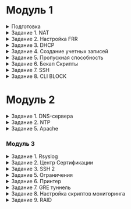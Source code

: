 # Модуль 1

<details>

<summary>Подготовка</summary>

### Настройка машин

Создаем виртуальные машины. Все устройства Ubuntu Server, исключая SRV устройства, которые являются Ubuntu Desktop.

Распределяем сетевые адаптеры (везде сетевые мосты + адаптеры, смотрящие на ближайших соседей). 
 ![Адаптеры](https://github.com/Kenshelent/DEMO210624/blob/main/%D0%A1%D0%B5%D1%82%D0%B5%D0%B2%D1%8B%D0%B5%20%D0%B0%D0%B4%D0%B0%D0%BF%D1%82%D0%B5%D1%80%D1%8B.png) <br>
Присваиваем имена хостов, имена устройств в соответствии с условиями.
 

</details>

<details>

<summary>Задание 1. NAT</summary>

### #natnanate

Присваиваем IP-адреса, маски и шлюзы адаптерам в соответствии с таблицей (заполняя таблицу, указываем имя адаптера на данном устройстве и 4 последних символа MAC):

![Таблица IP](https://github.com/Kenshelent/DEMO210624/blob/main/%D0%A2%D0%B0%D0%B1%D0%BB%D0%B8%D1%86%D0%B0%20%D0%BC%D0%B0%D1%80%D1%88%D1%80%D1%83%D1%82%D0%B8%D0%B7%D0%B0%D1%86%D0%B8%D0%B8.png)
 

### Данные действия выполняются на устройствах ISP, HQ-R, BR-R. 
Делаем проброс портов. Для этого переходим в файл командой
```
sudo nano /etc/sysctl.conf
```
в данном файле убираем # возле строк
```
net.ipv4.ip_forward=1 			для IPv4
net.ipv6.conf.all.forwarding=1 		для IPv6
```
Сохраняем файл и выходим и пишем.
```
sudo sysctl -p
```
Есть команда для временного решения. Работает до перезагрузки. Чтобы все работало настраиваем frr.
```
sudo sysctl -w net.ipv4.ip_forward=1
```

### NETPLAN
Проверяем видят ли машины (HQ-R-ISP и BR-R-ISP) друг друга командой ping <br>
если не работает, то редактируем настройки конфигурации адаптеров в файле
```
Sudo nano /etc/netplan/название файла(оно разное)
 ```
![NETPLAN](https://github.com/Kenshelent/DEMO210624/blob/main/%D0%A4%D0%B0%D0%B9%D0%BB%20netplan.png)


### Настраиваем NAT на ISP
```
sudo iptables -t nat -A POSTROUTING -o <Интерфейс, смотрящий в интернет> -j MASQUERADE
```

Требуется сохранить настройки NAT на ISP. Для этого устанавливаем iptables persistent
```
sudo apt-get install iptables-persistent Спросит сохранить ли, нажимаем два раза <y>
```
Ручное сохранение 
```
sudo netfilter-persistent save
```
### Проблема с DNS
На HQ-R и BR-R переводим интерфейсы, смотрящие в интернет, в состояние DOWN
```
sudo ip link set <интерфейс> down
```
Проверяем, пингуется ли 8.8.8.8 с них. Скорее всего, ping 8.8.8.8 сработает, но ping ya.ru покажет ошибку в разрешении имен. Для решения данной проблемы нам требуется перейти в файл
```
sudo nano /etc/systemd/resolved.conf
```
где убираем # в строке DNS= и приводим ее к виду DNS=8.8.8.8
 
Теперь перезагружаем службу resolved.service

```
sudo systemctl restart systemd-resolved.service

sudo systemctl start systemd-resolved

sudo systemctl enable systemd-resolved

sudo reboot

```
Проверяем, пингуется ли 8.8.8.8 или ya.ru с HQ-R и BR-R. Если всё успешно, то можем окончательно убрать сетевые мосты c HQ-R и BR-R из адаптеров VirtualBox.

Для SRV устройств просто указываем IP, gateway и DNS 8.8.8.8. Делать это желательно в nmtui. Сервера не получат доступ в интернет, пока не настроен OSPF. Если что-то пошло не так, удаляем файлы конфигов
```
sudo rm /etc/netplan/*
```
</details>

<details>

<summary>Задание 2. Настройка FRR</summary>

### Настройка FRR (OSPF) делается на **ISP, HQ-R и BR-R**. 
Установите FRR на каждом маршрутизаторе
```
sudo apt-get update
sudo apt-get upgrade -y
sudo apt-get install frr
```

Включите необходимые демоны (OSPF). <br> Отредактируйте файл /etc/frr/daemons и убедитесь, что следующие строки активны (уберите символ #):
```
ospfd=yes
```
Перезапустите FRR для применения изменений:
```
sudo systemctl restart frr
```
Настройте OSPF на каждом маршрутизаторе. Для этого запустите vtysh: 
```
sudo vtysh 
```

### FRR MOMENT HQ-R, BR-R
FRR в своем конфигурационном файле изначально хранит команду no ip forwarding / no ipv6 forwarding, что приводит к конфликту с настройками ОС (sysctl.conf), чтобы это изменить, необходимо в режиме глобальной конфигурации указать данные команды без преписки no. 
```
frr -> ip forwarding
```

# Настройка FFR для ISP: 
```
enable 
configure terminal 
router-id 1.1.1.1
router ospf
network 1.1.1.0/30 area 0 
network 2.2.2.0/30 area 0
network 3.3.3.0/30 area 0
end 
write
```
# Настройка FFR для HQ-R: 
```
enable 
configure terminal
ip forwarding 
router-id 1.1.1.2
router ospf
network 1.1.1.0/30 area 0
network 172.16.100.0/26 area 0
network 4.4.4.0/30 area 0
end
write 
```
# Настройка FFR для BR-R:
``` 
enable 
configure terminal
ip forwarding 
router-id 2.2.2.2
router ospf
network 2.2.2.0/30 area 0 
network 192.168.100.0/28 area 0 
end 
write
```
</details>

<details>

<summary>Задание 3. DHCP</summary>

### Задание выполняется на HQ-R. 
Для этого будем использовать пакет isc-dhcp-server. <br>
Следующие шаги помогут вам настроить DHCP сервер, включая резервирование IP-адреса для определенного устройства. <br>
Для установки DHCP сервера откройте терминал и выполните следующую команду: <br>
```
sudo apt-get install isc-dhcp-server 
```
После установки, необходимо настроить конфигурационный файл DHCP сервера.  <br>
Откройте файл /etc/dhcp/dhcpd.conf для редактирования: 
```
sudo nano /etc/dhcp/dhcpd.conf
```
### Основные настройки:
```
option domain-name "hq.work"; 
option domain-name-servers 172.16.100.2, 8.8.8.8; 
Пул IP-адресов 
subnet 172.16.100.0 netmask 255.255.255.192 { 
range 172.16.100.5 172.16.100.20;
option broadcast-address 172.16.100.63;
option routers 172.16.100.1; 
} 
Резервация IP-адреса
host hq-srv { 
hardware ethernet <xx:xx:xx:xx:xx:xx>; mac на hq-srv
fixed-address 172.16.100.2; 
} 
```

Перейти в файл sudo nano /etc/default/isc-dhcp-server

```
INTERFACESv4="Интерфейс на локальную сеть  HQ-SRV"
INTERFACESv6=""
```

После внесения изменений перезапустите DHCP сервер для применения новых настроек: 
```
sudo systemctl restart isc-dhcp-server
```

</details>

<details>

<summary>Задание 4. Создание учетных записей</summary>

### Учетные записи 

Войдите в каждое устройство, указанное в задании и создайте учетные записи с соответствующими именами и паролями. <br>
Настройка sudo привилегий: Если учетные записи должны иметь привилегии суперпользователя, добавьте их в группу sudo. <br>
### Создание учетной записи Admin: 
```
sudo useradd admin
sudo passwd admin
```
### Создание учетной записи Branch admin:
```
sudo useradd branch_admin
sudo passwd branch_admin
```
### Создание учетной записи Network admin:
```
sudo useradd network_admin
sudo passwd network_admin
```
### Добавление учетной записи Admin в группу sudo:
```
sudo usermod -aG sudo admin
```
### Добавление учетной записи Branch admin в группу sudo:
```
sudo usermod -aG sudo branch_admin
```
### Добавление учетной записи Network admin в группу sudo:
```
sudo usermod -aG sudo network_admin
```

</details>

<details>

<summary>Задание 5. Пропускная способность</summary>

### Выполнять на ISP, HQ-R
```
apt-get install iperf3 -y. Во время установки нажимаем no
```
### Выполнять на ISP
```
iperf3 -s
```
### Выполнять на HQ-R
```
iperf3 -c 1.1.1.1
```

![Пример](https://github.com/Kenshelent/DEMO210624/blob/main/%D0%92%D1%8B%D0%BF%D0%BE%D0%BB%D0%BD%D0%B5%D0%BD%D0%B8%D0%B5%20iperf3.png)

Скриншот демонстрирует результаты теста пропускной способности сети с использованием утилиты iperf3. <br>
Тест проводился между двумя хостами с IP-адресами 1.1.1.1 и 1.1.1.2. <br>
На левой части экрана запущен сервер iperf3, на правой - клиент. 

Основные параметры: <br>

Интервал тестирования: 10 секунд. <br>
Общий объем переданных данных: 5.16 ГБайт.<br>
Средняя пропускная способность: 4.44 Гбит/сек.<br>

Более детально:<br>

В каждом односекундном интервале пропускная способность варьируется от 3.92 Гбит/сек до 4.75 Гбит/сек на передаче данных.<br>
На стороне сервера фиксируются объемы данных и скорость передачи за каждый интервал. <br>
На стороне клиента дополнительно фиксируется количество повторных отправок пакетов (Retr). <br>

Пиковая пропускная способность:<br>

Максимальная: 4.75 Гбит/сек.<br>
Минимальная: 3.92 Гбит/сек.<br>

Эти данные показывают высокую производительность и стабильность сети на протяжении всего теста, с незначительными колебаниями в пропускной способности.<br>


</details>

<details>

<summary>Задание 6. Бекап Скрипты</summary>

# Скриптики

Создание backup скрипта на Ubuntu Server для автоматизации процесса копирования файлов <br>
Вот пример простого bash-скрипта для выполнения резервного копирования: <br>
# Создайте директорию для резервного копирования
```
sudo mkdir -p "/etc/backup"
```
Перейти в эту папку.
```
cd /etc/backup
```
Создание скрипта:
Создайте новый файл скрипта. 
```
sudo nano backup.sh
```
Редактирование скрипта:
```
#!/bin/bash
# Копирование файлов и директорий
cp -r /etc/frr/frr.conf /etc/backup/frr.conf
# Вывод сообщения об успешном завершении
echo "OK"
```
Сохранение и закрытие файла: <br>
Придание скрипту права на выполнение:
```
sudo chmod +x backup.sh
```
Запуск скрипта:
```
sudo ./backup.sh
```
Выходим из директории
```
cd
```
### Автоматизация через cron:
Чтобы автоматизировать выполнение скрипта, вы можете добавить его в cron. Откройте cron для редактирования:
```
crontab -e
```
Добавьте строку для выполнения скрипта в нужное время. Например, для ежедневного выполнения в полночь:
```
0 0 * * */etc/backup/backup.sh
```
Теперь ваш скрипт будет выполняться автоматически в соответствии с расписанием cron, делая резервные копии ваших файлов и директорий.

</details>

<details>


<summary>Задание 7. SSH</summary>

### IPTABLES

```
HQ-R$ iptables -t nat -A PREROUTING -i <ИНТЕРФЕЙС СМОТРЯЩИЙ В ISP> -j DNAT -p tcp --dport 2222 --to-destination <IP HQ-SRV>:22
```

Пример сценария:
Внешний пользователь пытается подключиться к вашему серверу по IP-адресу 172.16.100.2 (IP вашего HQ-SRV) и порту 2222. <br>
Пакет поступает на интерфейс смотрящего на тот интерфейс от которого идет запрос. <br>
Правило в таблице nat обнаруживает, что пакет предназначен для порта 2222.<br>
Пакет пересылается к внутреннему серверу с IP 172.16.100.2 на порт 22.<br>

### НА HQ-SRV
```
sudo apt-get install openssh-server
nano /etc/ssh/sshd_config
```
Перезапуск служб
```
hq-srv$ systemctl enable ssh
hq-srv$ systemctl restart ssh
```
### ПРОВЕРКА
```
ssh hq-srv@<IP-HQ-SRV> -p 2222 # Проверка с устройства. Вы должны согласиться с ключом и зайти в hq-srv
```

</details>

<details>

<summary>Задание 8. CLI BLOCK</summary>

### НА ISP
```
iptables -A FORWARD -s 3.3.3.0/30 -p tcp --dport 2222 -j DROP 
```
### НА HQ-R
```
iptables -A FORWARD -s 4.4.4.0/30 -p tcp --dport 2222 -j DROP 
```
</details>

# Модуль 2
<details>

<summary>Задание 1. DNS-сервера</summary>


### Делать на HQ-SRV 

Установите пакет bind9
```
sudo apt install bind9
```
Настройте файл конфигурации BIND:
```
sudo nano /etc/bind/named.conf.local
```
Добавьте конфигурацию для зоны hq.work и обратной зоны:
```

zone "hq.work" {
    type master;
    file "/etc/bind/db.hq.work";
};

zone "16.172.in-addr.arpa" {
    type master;
    file "/etc/bind/db.172.16";
};

zone "branch.work" {
    type master;
    file "/etc/bind/db.branch.work";
};

zone "168.192.in-addr.arpa" {
    type master;
    file "/etc/bind/db.192.168";
};

```

Создайте файлы зоны для hq.work:
```
sudo cp /etc/bind/db.local /etc/bind/db.hq.work
sudo nano /etc/bind/db.hq.work
```
Измените содержимое файла на следующее:
```
$TTL    604800
@       IN      SOA     ns.hq.work. admin.hq.work. (
                         2         ; Serial
                     604800         ; Refresh
                      86400         ; Retry
                    2419200         ; Expire
                     604800 )       ; Negative Cache TTL
;
@       IN      NS      ns.hq.work.
ns      IN      A       172.16.100.2
hq-r    IN      A       172.16.100.1
hq-srv  IN      A       172.16.100.2
```
Создайте файлы обратной зоны для hq.work:
```
sudo cp /etc/bind/db.127 /etc/bind/db.172.16
sudo nano /etc/bind/db.172.16
```
Измените содержимое файла на следующее:
```
$TTL    604800
@       IN      SOA     ns.hq.work. admin.hq.work. (
                         2         ; Serial
                     604800         ; Refresh
                      86400         ; Retry
                    2419200         ; Expire
                     604800 )       ; Negative Cache TTL
;
@       IN      NS      ns.hq.work.
1.100   IN      PTR     hq-r.hq.work.
2.100   IN      PTR     hq-srv.hq.work.
```
Создайте файлы зоны для branch.work:
```
sudo cp /etc/bind/db.local /etc/bind/db.branch.work
sudo nano /etc/bind/db.branch.work
```
Измените содержимое файла на следующее:
```
$TTL    604800
@       IN      SOA     ns.branch.work. admin.branch.work. (
                         2         ; Serial
                     604800         ; Refresh
                      86400         ; Retry
                    2419200         ; Expire
                     604800 )       ; Negative Cache TTL
;
@       IN      NS      ns.branch.work.
ns      IN      A       192.168.100.2
br-r    IN      A       192.168.100.1
br-srv  IN      A       192.168.100.2
```

Создайте файлы обратной зоны для branch.work:
```
sudo cp /etc/bind/db.127 /etc/bind/db.192.168
sudo nano /etc/bind/db.192.168
```
Измените содержимое файла на следующее:
```
$TTL    604800
@       IN      SOA     ns.branch.work. admin.branch.work. (
                         2         ; Serial
                     604800         ; Refresh
                      86400         ; Retry
                    2419200         ; Expire
                     604800 )       ; Negative Cache TTL
;
@       IN      NS      ns.branch.work.
1.100   IN      PTR     br-r.branch.work.
2.100   IN      PTR     br-srv.branch.work.
```

Перезапустите сервис BIND для применения изменений:
```
sudo systemctl restart bind9
```
Проверьте конфигурацию:
Убедитесь, что конфигурация BIND не содержит ошибок:
```
sudo named-checkconf
```
Проверьте файлы зоны:
```
sudo named-checkzone hq.work /etc/bind/db.hq.work
sudo named-checkzone 16.172.in-addr.arpa /etc/bind/db.172.16
sudo named-checkzone branch.work /etc/bind/db.branch.work
sudo named-checkzone 168.192.in-addr.arpa /etc/bind/db.192.168
```

С помощью DNS можно обращаться к серверам и устройствам по именам (например, hq-r.hq.work) вместо сложных для запоминания IP-адресов (например, 172.16.100.1).
```
ping hq-r.hq.work (Соответствующий IP-адрес: 172.16.100.1)
nslookup 172.16.100.1(Соответствующее доменное имя: hq-r.hq.work)
ping br-r.branch.work (Соответствующий IP-адрес: 192.168.100.1)
nslookup 192.168.100.1 (Соответствующее доменное имя: br-r.branch.work)
```

### Настройка DNS-форвардинга на BIND

Редактирование конфигурации BIND для включения форвардинга:

Откройте файл /etc/bind/named.conf.options для редактирования:
```
sudo nano /etc/bind/named.conf.options
```
Добавьте форвардинг DNS-запросов к внешним DNS-серверам:

Найдите секцию options и добавьте следующие строки:
```
options {
    directory "/var/cache/bind";

    // For security purposes, BIND should run as a non-root user.
    // Uncomment the following line and specify the user and group.
    // user bind;
    // group bind;

    // If there is a firewall between you and nameservers you want
    // to talk to, you might need to uncomment the query-source
    // directive below.  Previous versions of BIND always asked
    // questions using port 53, but BIND 8.1 uses an unprivileged
    // port by default.
    // query-source address * port 53;

    // If your name server is behind a firewall, you might need to specify the ports
    // that the server can use to make queries. See the "open-ended" list of options
    // for more information.
    // query-source-v6 address * port 53;

    // forwarders for external DNS requests
    forwarders {
        8.8.8.8;  // Google DNS
        8.8.4.4;  // Google DNS
    };

    // Disable recursion for external queries
    allow-recursion {
        any;
    };

    // If you want to allow only specific clients to query your nameserver,
    // you can specify their IP addresses here.
    // allow-query { 192.168.0.0/24; };

    dnssec-validation auto;

    auth-nxdomain no;    # conform to RFC1035
    listen-on-v6 { any; };
};
```
В этом примере мы настроили DNS-сервер для перенаправления запросов к внешним DNS-серверам Google (8.8.8.8 и 8.8.4.4) для тех имен, которые он не может разрешить локально.

Перезапустите сервис BIND для применения изменений:

```
sudo systemctl restart bind9
```
</details>


<details>

<summary>Задание 2. NTP</summary>

### на HQ-R
```
sudo apt-get install chrony -y
sudo nano /etc/chrony/chrony.conf
```
Пишем в файл
```
server 127.0.0.1 iburst prefer:| server 127.0.0.1
```
указывает Chrony использовать локальный сервер времени с IP-адресом 127.0.0.1 (localhost).
iburst: этот параметр заставляет Chrony посылать несколько (обычно четыре) запросов на начальной стадии синхронизации времени, чтобы ускорить процесс получения времени от сервера.
prefer: указывает, что этот сервер должен быть предпочтительным, если доступно несколько серверов.
```
hwtimestamp *
```
Эта директива включает аппаратные временные метки на всех интерфейсах (* обозначает все интерфейсы). Аппаратные временные метки позволяют Chrony более точно определять время передачи и получения пакетов, что улучшает точность синхронизации.
```
local stratum 5
```
local: указывает Chrony работать как локальный сервер времени.
stratum 5: задает стратиум (уровень) локального сервера времени. Стратиум определяет, насколько далеко сервер находится от эталонного источника времени. Чем ниже значение стратиума, тем ближе сервер к эталонному источнику времени. Значение 5 означает, что сервер времени не является эталонным и должен использоваться как временный источник при отсутствии других источников.
```
allow all
```
Эта директива позволяет всем сетям и устройствам синхронизировать время с данным Chrony сервером. По умолчанию Chrony может блокировать запросы от некоторых сетей, но эта настройка снимает все ограничения.


</details>

<details>

<summary>Задание 5. Apache</summary>

### на BR-SRV

Для настройки веб-сервера Apache на сервере BR-SRV для LMS с использованием базы данных MySQL, выполните следующие шаги:
1. Установка Apache и MySQL
Сначала установим необходимые пакеты на сервере BR-SRV.
```
sudo apt install apache2 mysql-server -y
```
Затем войдем в MySQL и создадим базу данных и пользователей.
```
sudo mysql -u root -p
```
Внутри MySQL выполните следующие команды:
```
CREATE DATABASE lms_db;
CREATE USER 'admin'@'localhost' IDENTIFIED BY 'P@ssw0rd';
CREATE USER 'manager1'@'localhost' IDENTIFIED BY 'P@ssw0rd';
CREATE USER 'manager2'@'localhost' IDENTIFIED BY 'P@ssw0rd';
CREATE USER 'manager3'@'localhost' IDENTIFIED BY 'P@ssw0rd';
CREATE USER 'user1'@'localhost' IDENTIFIED BY 'P@ssw0rd';
CREATE USER 'user2'@'localhost' IDENTIFIED BY 'P@ssw0rd';
CREATE USER 'user3'@'localhost' IDENTIFIED BY 'P@ssw0rd';
CREATE USER 'user4'@'localhost' IDENTIFIED BY 'P@ssw0rd';
CREATE USER 'user5'@'localhost' IDENTIFIED BY 'P@ssw0rd';
CREATE USER 'user6'@'localhost' IDENTIFIED BY 'P@ssw0rd';
CREATE USER 'user7'@'localhost' IDENTIFIED BY 'P@ssw0rd';
CREATE USER 'user2'@'localhost' IDENTIFIED BY 'P@ssw0rd';

-- Раздаем права
GRANT ALL PRIVILEGES ON lms_db.* TO 'admin'@'localhost';
GRANT ALL PRIVILEGES ON lms_db.* TO 'manager1'@'localhost';
GRANT ALL PRIVILEGES ON lms_db.* TO 'manager2'@'localhost';
GRANT ALL PRIVILEGES ON lms_db.* TO 'manager3'@'localhost';
GRANT ALL PRIVILEGES ON lms_db.* TO 'user1'@'localhost';
GRANT ALL PRIVILEGES ON lms_db.* TO 'user2'@'localhost';
GRANT ALL PRIVILEGES ON lms_db.* TO 'user3'@'localhost';
GRANT ALL PRIVILEGES ON lms_db.* TO 'user4'@'localhost';
GRANT ALL PRIVILEGES ON lms_db.* TO 'user5'@'localhost';
GRANT ALL PRIVILEGES ON lms_db.* TO 'user6'@'localhost';
GRANT ALL PRIVILEGES ON lms_db.* TO 'user7'@'localhost';


-- Создаём роли
GRANT 'Admin' TO 'admin'@'localhost';
GRANT ‘Manager’ TO 'manager1'@'localhost';
GRANT ‘Manager’ TO 'manager2'@'localhost';
GRANT ‘Manager’ TO 'manager3'@'localhost';
GRANT 'WS' TO 'user1'@'localhost';
GRANT 'WS' TO 'user2'@'localhost';
GRANT 'WS' TO 'user3'@'localhost';
GRANT 'WS' TO 'user4'@'localhost';
GRANT 'TEAM' TO 'user5'@'localhost';
GRANT 'TEAM' TO 'user6'@'localhost';
GRANT 'TEAM' TO 'user7'@'localhost';


-- Активируем роли для пользователей
SET DEFAULT ROLE 'Admin' FOR 'admin'@'localhost';
SET DEFAULT ROLE ‘Manager’ FOR 'manager1'@'localhost';
SET DEFAULT ROLE ‘Manager’ FOR 'manager2'@'localhost';
SET DEFAULT ROLE ‘Manager’ FOR 'manager3'@'localhost';
SET DEFAULT ROLE 'WS' FOR 'user1'@'localhost';
SET DEFAULT ROLE 'WS' FOR 'user2'@'localhost';
SET DEFAULT ROLE 'WS' FOR 'user3'@'localhost';
SET DEFAULT ROLE 'WS' FOR 'user4'@'localhost';
SET DEFAULT ROLE 'TEAM' FOR 'user5'@'localhost';
SET DEFAULT ROLE 'TEAM' FOR 'user6'@'localhost';
SET DEFAULT ROLE 'TEAM' FOR 'user7'@'localhost';

FLUSH PRIVILEGES;
EXIT;
```
### Настройка Apache
Создадим конфигурационный файл для вашего сайта в Apache.
```
sudo nano /etc/apache2/sites-available/lms.conf
```
Добавьте в файл следующие строки:
```
<VirtualHost *:80>
    ServerAdmin webmaster@localhost
    DocumentRoot /var/www/html/lms
    ServerName br-srv

    <Directory /var/www/html/lms>
        Options Indexes FollowSymLinks
        AllowOverride All
        Require all granted
    </Directory>

    ErrorLog ${APACHE_LOG_DIR}/error.log
    CustomLog ${APACHE_LOG_DIR}/access.log combined
</VirtualHost>
```
Активируем сайт и перезапускаем Apache:
```
sudo a2ensite lms.conf
sudo systemctl reload apache2
```
### Создание главной страницы
Создадим директорию для вашего сайта и добавим главную страницу с номером места.
```
sudo mkdir -p /var/www/html/lms
sudo nano /var/www/html/lms/index.html
```
Добавьте в файл index.html следующий код:
```
<h1>НОМЕР 1</h1>
```
Так же можно открыть файл /var/html/index.html
```
В котором ищем текст любой со страницы localhost. и меняем его на свой номер!
```
### Проверка работы
Откройте браузер и перейдите по адресу вашего сервера (например, http://br-srv или http://localhost/lms). Вы должны увидеть номер места на главной странице.
Эти шаги помогут вам настроить веб-сервер Apache и базу данных MySQL для вашего LMS
</details>

### Модуль 3

<details>

<summary>Задание 1. Rsyslog</summary>

### На клиентской машине (в самом задании на всех):


Установка Rsyslog: Выполните команду для установки rsyslog:
```
sudo apt-get install rsyslog
```
Настройка Rsyslog для прослушивания сетевых сообщений: Откройте файл конфигурации rsyslog для редактирования:
```
sudo nano /etc/rsyslog.conf
```
Раскомментируйте строки для включения модулей UDP и TCP:
```
module(load="imudp")
input(type="imudp" port="514")
module(load="imtcp")
input(type="imtcp" port="514")
```
Настройка отправки логов на сервер hq-srv: В том же файле /etc/rsyslog.conf добавьте следующую строку:
```
*.* @<ip hq srv>:514
```
Перезапуск службы rsyslog: Перезапустите службу rsyslog для применения изменений:
```
sudo systemctl restart rsyslog
```
Проверка отправки логов: Убедитесь, что логи отправляются корректно, с помощью команды:
```
sudo tail -f /var/log/syslog
```

### На сервере (hq-srv):
Установка Rsyslog: Установите rsyslog, если он еще не установлен:
```
sudo apt-get install rsyslog
```
Настройка Rsyslog для приема сетевых сообщений: Откройте файл конфигурации rsyslog для редактирования:
```
sudo nano /etc/rsyslog.conf
```
Раскомментируйте строки для включения модулей UDP и TCP:
```
module(load="imudp")
input(type="imudp" port="514")
module(load="imtcp")
input(type="imtcp" port="514")
```
Перезапуск службы rsyslog: Перезапустите службу rsyslog для применения изменений:
```
sudo systemctl restart rsyslog
```
Проверка получения логов: Проверьте, что сервер получает логи от клиента, с помощью команды:
```
sudo tail -f /var/log/syslog
```
Проверка работы: Отправьте тестовое сообщение с удаленного хоста: 
```
logger "Test message from client"
```

</details>

<details>

<summary>Задание 2. Центр Сертификации</summary>

###  на HQ-SRV
Установите Openssl на каждом устройстве
```
sudo apt-get update
sudo apt-get upgrade -y
sudo apt-get install openssh (уже вероятно установлен)
sudo apt-get install openssh-server (для того, чтобы при передаче файлов подключаться по ssh к устройствам)
```
### Настройки на HQ-SRV
Создаем корневой сертификат
```
sudo openssl genrsa -des3 -out myCA.key 2048
```
Вводим парольную фразу, простую т.к. ее писать придется много раз !НО МИНИМУМ 4 СИМВОЛА!*
```
sudo openssl req -x509 -new -nodes -key myCA.key -sha256 -days 1825 -out myCA.pem
```
Вводим парольную фразу и заполняем данные
Создаем самоподписный сертификат, устанавливаем срок его действия на 1024 дня. 
```
sudo ssh-keygen -t rsa -b 2048 -f ssh_host_rsa_key
```
Далее создаем webserver.key - Приватный ключ RSA длиной 4096 бит, который будет использоваться веб-сервером для шифрования и дешифрования трафика. А также файл webserver.csr: Запрос на подпись сертификата, который содержит публичную часть ключа и информацию о сервере (например, доменное имя, организация, страна и т.д.). Этот файл используется для получения сертификата от центра сертификации (CA).
```
sudo openssl req -newkey rsa:2048 -nodes -keyout webserver.key -out webserver.csr
```
Создаем самоподписанный сертификат, используя указанный приватный ключ.
```
sudo openssl req -x509 -new -nodes -key myCA.key -sha256 -days 1024 -out myCA.pem
```
Создаем сертификат
```
sudo openssl x509 -req -in webserver.csr -CA myCA.pem -CAkey myCA.key -CAcreateserial -out webserver.crt -days 365 -sha256
```
### ВАЖНО!

Копируем ключ.pub c сервера на котором находится центр сертификации во все хосты (HQ-SRV).
```
sudo scp ssh_host_rsa_key.pub br-srv@192.168.100.10:~
```
br-srv@192.168.100.10:~ - копирует на название@адрес машины:~( этот символ = домашняя директория)

где мы указываем логин_на_машине@ip_машины:~


</details>


<details>

<summary>Задание 3. SSH 2</summary>

Установка SSH-сервера (на сервере)
Установка OpenSSH:
```
sudo apt install ssh
```
Проверка состояния SSH-сервера:
```
sudo systemctl status ssh
```
Создать banner
```
echo "Authorized access only!" | sudo tee /etc/ssh/banner
```
Переходим в файл sshd_config
```
sudo nano /etc/ssh/sshd_confing
```
Переведите на нестандартный порт:
```
Port 2222
```
Установите предел времени аутентификации до 5 минут: 
```
LoginGraceTime 5m 
```
Установите запрет на доступ root:
```
PermitRootLogin no 
```
Ограничьте ввод попыток до 4:
```
MaxAuthTries 4 
```
Для авторизации по сертификату:
```
PubkeyAuthentication yes
AuthorizedKeysFile /home/hq-srv/ssh_host_rsa_key.pub
```
Если это не десктоп версия, то из корневого каталога пишем ls и вероятно, данный файл будет там один
Отключите аутентификацию по паролю:
```
PasswordAuthentication no 
```
Отключите пустые пароли:
```
PermitEmptyPasswords no 
```
Banner:
```
Banner /etc/ssh/banner
```
После внесения всех изменений, перезапустите SSH службу, чтобы применить новые настройки:
```
sudo systemctl restart ssh
```
Подключение с указанием ключа:
```
sudo ssh -i /путь user@ip_remote_host
```
ОБЯЗАТЕЛЬНО SUDO | Путь вида /home/hq-srv/ssh_host_rsa_key.pub


</details>

<details>

<summary>Задание 5. Ограничения</summary>

Настройте систему управления трафиком на роутере BR-R для контроля входящего трафика. ВСЕ ВВОДИМ ПО ПОРЯДКУ.

# Разрешение подключений к портам DNS, HTTP и HTTPS
```
sudo iptables -A INPUT -p tcp --dport 53 -j ACCEPT
sudo iptables -A INPUT -p udp --dport 53 -j ACCEPT
sudo iptables -A INPUT -p tcp --dport 80 -j ACCEPT
sudo iptables -A INPUT -p tcp --dport 443 -j ACCEPT
```
# Разрешение работы протоколов ICMP
```
sudo iptables -A INPUT -p icmp -j ACCEPT
```
# Разрешение работы протокола SSH
```
sudo iptables -A INPUT -p tcp --dport 22 -j ACCEPT
sudo iptables -A INPUT -p tcp --dport 2222 -j ACCEPT
```
# Разрешение работы gre (на всякий случай)
```
sudo iptables -A INPUT -p gre -j ACCEPT
```
# Разрешение уже установленных подключений и трафика на loopback интерфейсе (Чтобы ничего не сломалось)
```
sudo iptables -A INPUT -m conntrack --ctstate ESTABLISHED,RELATED -j ACCEPT
sudo iptables -A INPUT -i lo -j ACCEPT
```
# Запрет всех прочих подключений
```
sudo iptables -P INPUT DROP
sudo iptables -P FORWARD DROP
sudo iptables -P OUTPUT ACCEPT
sudo netfilter-persistent save
```

</details>

<details>

<summary>Задание 6. Принтер </summary>

### LOCALHOST:631
ADMINISTRATION -> LPD PRINTER -> lpd://localhost/Virtual_Printer

Укажите название принтера, описание и месторасположение (по вашему усмотрению).
Выберите драйвер для принтера.
</details>

<details>

<summary>Задание 7. GRE туннель </summary>

### Настройка GRE туннеля на HQ-R: 
```
sudo ip tunnel add gre1 mode gre local 1.1.1.2 remote 2.2.2.2 ttl 255
sudo ip addr add 10.0.0.1/30 dev gre1
sudo ip link set gre1 up
```
### Настройка GRE туннеля на BR-R: 
```
sudo ip tunnel add gre1 mode gre local 2.2.2.2 remote 1.1.1.2 ttl 255
sudo ip addr add 10.0.0.2/30 dev gre1
sudo ip link set gre1 up
```
Добавление маршрутов для использования GRE туннеля:
На HQ-R добавьте маршрут к внутренней сети BR-R через GRE туннель.
```
sudo ip route add 192.168.100.0/28 dev gre1
```
На BR-R добавьте маршрут к внутренней сети HQ-R через GRE туннель.
```
sudo ip route add 172.16.100.0/26 dev gre1
```
Проверка подключения:
Проверьте туннель
### На HQ-R
```
ping 10.0.0.2
```
### На BR-R
```
ping 10.0.0.1
```

</details>
<details>

<summary>Задание 8. Настройка скриптов мониторинга</summary>

### Настройка скриптов мониторинга
Создайте скрипт для проверки нагрузки процессора, оперативной памяти и заполненности диска.

```
sudo nano /usr/local/bin/system_monitor.sh
```

```
#!/bin/bash

CPU_THRESHOLD=70
MEM_THRESHOLD=80
DISK_THRESHOLD=85

# Check CPU load
CPU_LOAD=$(top -bn1 | grep "load average:" | awk '{print $10}' | sed 's/,//')
CPU_LOAD_INT=${CPU_LOAD%.*}

if [ "$CPU_LOAD_INT" -ge "$CPU_THRESHOLD" ]; then
  logger -p user.warning "CPU load is $CPU_LOAD%"
fi

# Check Memory usage
MEM_USAGE=$(free | grep Mem | awk '{print $3/$2 * 100.0}')
MEM_USAGE_INT=${MEM_USAGE%.*}

if [ "$MEM_USAGE_INT" -ge "$MEM_THRESHOLD" ]; then
  logger -p user.warning "Memory usage is $MEM_USAGE%"
fi

# Check Disk usage
DISK_USAGE=$(df -h / | grep / | awk '{ print $5 }' | sed 's/%//g')

if [ "$DISK_USAGE" -ge "$DISK_THRESHOLD" ]; then
  logger -p user.warning "Disk usage is $DISK_USAGE%"
fi
```
Сделайте скрипт исполняемым:
```
sudo chmod +x /usr/local/bin/system_monitor.sh
```
Настройка cron для периодического выполнения скрипта
Откройте crontab для редактирования:
```
sudo crontab -e
```
Добавьте следующую строку для запуска скрипта каждую минуту:
```
* * * * * /usr/local/bin/system_monitor.sh
```
Настройка rsyslog для отправки уведомлений
Откройте файл конфигурации rsyslog:
```
sudo nano /etc/rsyslog.conf
```
Добавьте следующую строку, чтобы включить отправку предупреждений на syslog:
```
user.warning    /var/log/system_monitor.log
```
Перезапустите службу rsyslog для применения изменений:
```
sudo systemctl restart rsyslog
```
</details>

<details>

<summary>Задание 9. RAID</summary>


Для настройки программного RAID 5 из дисков по 1 Гб на машине с Ubuntu Linux (BR-SRV), выполните следующие шаги:
Предварительно нужно добавить диски на выключенной машине!

Установите необходимые пакеты:
```
sudo apt-get update
sudo apt-get install mdadm
```
Инициализация дисков: Предположим, что ваши диски распознаны как /dev/sdb, /dev/sdc, и /dev/sdd. Убедитесь, что эти диски не содержат важных данных и что они подготовлены для использования в RAID.
Создайте RAID 5:
```
sudo mdadm --create --verbose /dev/md0 --level=5 --raid-devices=3 /dev/sdb /dev/sdc /dev/sdd
```
Проверьте статус RAID:
```
sudo mdadm --detail /dev/md0
```
Создайте файловую систему:
```
sudo mkfs.ext4 /dev/md0
```
Создайте точку монтирования и смонтируйте RAID:
```
sudo mkdir -p /mnt/raid5
sudo mount /dev/md0 /mnt/raid5
```
Обновите /etc/fstab для автоматического монтирования: 
Чтобы ваш RAID автоматически монтировался при загрузке системы, добавьте строку в файл /etc/fstab:
```
echo '/dev/md0 /mnt/raid5 ext4 defaults,nofail,discard 0 0' | sudo tee -a /etc/fstab
```
Настройте mdadm конфигурацию: 
Обновите конфигурацию mdadm для сохранения настроек RAID массива:
```
sudo mdadm --detail --scan | sudo tee -a /etc/mdadm/mdadm.conf
sudo update-initramfs -u
```


</details>
